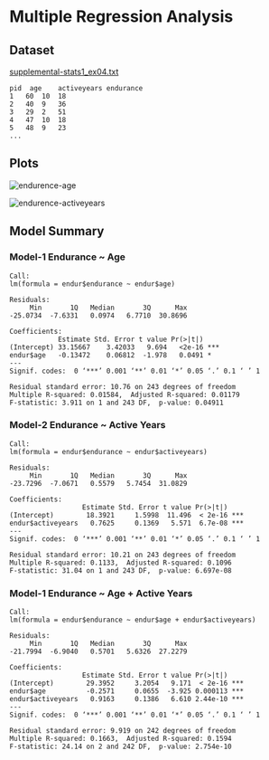 # Multiple Regression Analysis

## Dataset
[supplemental-stats1_ex04.txt](https://raw.github.com/boboppie/coursera-course-statistics_one/master/week3/lecture/supplemental-stats1_ex04.txt)

    pid  age	activeyears	endurance
    1	60	10	18
    2	40	9	36
    3	29	2	51
    4	47	10	18
    5	48	9	23
    ...
    
## Plots
![endurence-age](https://raw.github.com/boboppie/coursera-course-statistics_one/master/week3/lecture/plots/endurance_age.png)

![endurence-activeyears](https://raw.github.com/boboppie/coursera-course-statistics_one/master/week3/lecture/plots/endurance_activeyears.png)

## Model Summary
### Model-1 Endurance ~ Age

    Call:
    lm(formula = endur$endurance ~ endur$age)
    
    Residuals:
         Min       1Q   Median       3Q      Max 
    -25.0734  -7.6331   0.0974   6.7710  30.8696 
    
    Coefficients:
                Estimate Std. Error t value Pr(>|t|)    
    (Intercept) 33.15667    3.42033   9.694   <2e-16 ***
    endur$age   -0.13472    0.06812  -1.978   0.0491 *  
    ---
    Signif. codes:  0 ‘***’ 0.001 ‘**’ 0.01 ‘*’ 0.05 ‘.’ 0.1 ‘ ’ 1 
    
    Residual standard error: 10.76 on 243 degrees of freedom
    Multiple R-squared: 0.01584,  Adjusted R-squared: 0.01179 
    F-statistic: 3.911 on 1 and 243 DF,  p-value: 0.04911 
    
### Model-2 Endurance ~ Active Years

    Call:
    lm(formula = endur$endurance ~ endur$activeyears)
    
    Residuals:
         Min       1Q   Median       3Q      Max 
    -23.7296  -7.0671   0.5579   5.7454  31.0829 
    
    Coefficients:
                      Estimate Std. Error t value Pr(>|t|)    
    (Intercept)        18.3921     1.5998  11.496  < 2e-16 ***
    endur$activeyears   0.7625     0.1369   5.571  6.7e-08 ***
    ---
    Signif. codes:  0 ‘***’ 0.001 ‘**’ 0.01 ‘*’ 0.05 ‘.’ 0.1 ‘ ’ 1 
    
    Residual standard error: 10.21 on 243 degrees of freedom
    Multiple R-squared: 0.1133,  Adjusted R-squared: 0.1096 
    F-statistic: 31.04 on 1 and 243 DF,  p-value: 6.697e-08

### Model-1 Endurance ~ Age + Active Years

    Call:
    lm(formula = endur$endurance ~ endur$age + endur$activeyears)
    
    Residuals:
         Min       1Q   Median       3Q      Max 
    -21.7994  -6.9040   0.5701   5.6326  27.2279 
    
    Coefficients:
                      Estimate Std. Error t value Pr(>|t|)    
    (Intercept)        29.3952     3.2054   9.171  < 2e-16 ***
    endur$age          -0.2571     0.0655  -3.925 0.000113 ***
    endur$activeyears   0.9163     0.1386   6.610 2.44e-10 ***
    ---
    Signif. codes:  0 ‘***’ 0.001 ‘**’ 0.01 ‘*’ 0.05 ‘.’ 0.1 ‘ ’ 1 
    
    Residual standard error: 9.919 on 242 degrees of freedom
    Multiple R-squared: 0.1663,  Adjusted R-squared: 0.1594 
    F-statistic: 24.14 on 2 and 242 DF,  p-value: 2.754e-10